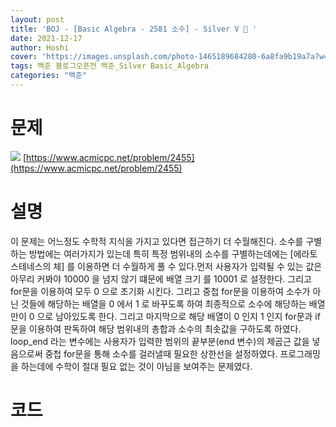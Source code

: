 ```yaml
---
layout: post
title: 'BOJ - [Basic Algebra - 2581 소수] - Silver V 🥈 '
date: 2021-12-17
author: Hoshi
cover: 'https://images.unsplash.com/photo-1465189684280-6a8fa9b19a7a?w=1600&q=900'
tags: 백준 블로그오픈전 백준_Silver Basic_Algebra
categories: "백준"
---
```

# 문제
![]({{site.url}}/assets/img/posts_img/2455.png)
[https://www.acmicpc.net/problem/2455](https://www.acmicpc.net/problem/2455)

# 설명
이 문제는 어느정도 수학적 지식을 가지고 있다면 접근하기 더 수월해진다. 소수를 구별하는 방법에는 여러가지가 있는데 특히 특정 범위내의 소수를 구별하는데에는 [에라토스테네스의 체] 를 이용하면 더 수월하게 풀 수 있다.먼저 사용자가 입력될 수 있는 값은 아무리 커봐야 10000 을 넘지 않기 떄문에 배열 크기 를 10001 로 설정한다. 그리고 for문을 이용하여 모두 0 으로 초기화 시킨다. 그리고 중첩 for문을 이용하여 소수가 아닌 것들에 해당하는 배열을 0 에서 1 로 바꾸도록 하여 최종적으로 소수에 해당하는 배열만이 0 으로 남아있도록 한다. 그리고 마지막으로 해당 배열이 0 인지 1 인지 for문과 if문을 이용하여 판독하여 해당 범위내의 총합과 소수의 최솟값을 구하도록 하였다. loop_end 라는 변수에는 사용자가 입력한 범위의 끝부분(end 변수)의 제곱근 값을 넣음으로써 중첩 for문을 통해 소수를 걸러낼때 필요한 상한선을 설정하였다.
프로그래밍을 하는데에 수학이 절대 필요 없는 것이 아님을 보여주는 문제였다.

# 코드

```c

```
